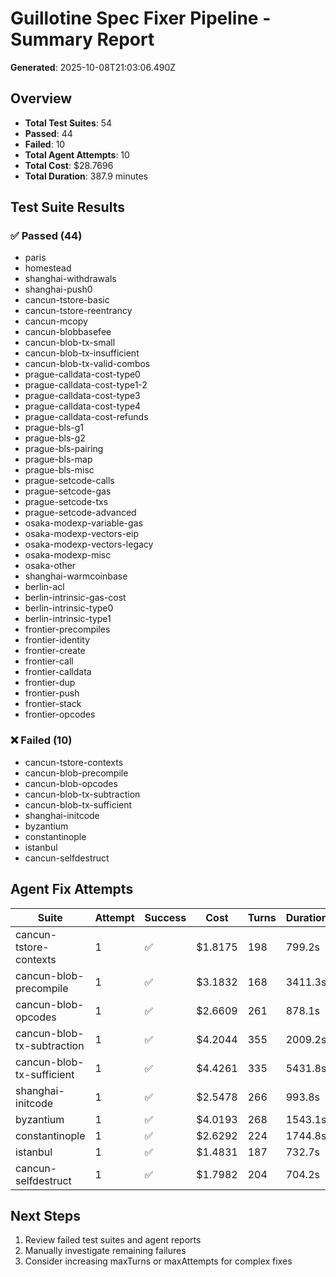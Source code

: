 # Guillotine Spec Fixer Pipeline - Summary Report

**Generated**: 2025-10-08T21:03:06.490Z

## Overview

- **Total Test Suites**: 54
- **Passed**: 44
- **Failed**: 10
- **Total Agent Attempts**: 10
- **Total Cost**: $28.7696
- **Total Duration**: 387.9 minutes

## Test Suite Results

### ✅ Passed (44)

- paris
- homestead
- shanghai-withdrawals
- shanghai-push0
- cancun-tstore-basic
- cancun-tstore-reentrancy
- cancun-mcopy
- cancun-blobbasefee
- cancun-blob-tx-small
- cancun-blob-tx-insufficient
- cancun-blob-tx-valid-combos
- prague-calldata-cost-type0
- prague-calldata-cost-type1-2
- prague-calldata-cost-type3
- prague-calldata-cost-type4
- prague-calldata-cost-refunds
- prague-bls-g1
- prague-bls-g2
- prague-bls-pairing
- prague-bls-map
- prague-bls-misc
- prague-setcode-calls
- prague-setcode-gas
- prague-setcode-txs
- prague-setcode-advanced
- osaka-modexp-variable-gas
- osaka-modexp-vectors-eip
- osaka-modexp-vectors-legacy
- osaka-modexp-misc
- osaka-other
- shanghai-warmcoinbase
- berlin-acl
- berlin-intrinsic-gas-cost
- berlin-intrinsic-type0
- berlin-intrinsic-type1
- frontier-precompiles
- frontier-identity
- frontier-create
- frontier-call
- frontier-calldata
- frontier-dup
- frontier-push
- frontier-stack
- frontier-opcodes

### ❌ Failed (10)

- cancun-tstore-contexts
- cancun-blob-precompile
- cancun-blob-opcodes
- cancun-blob-tx-subtraction
- cancun-blob-tx-sufficient
- shanghai-initcode
- byzantium
- constantinople
- istanbul
- cancun-selfdestruct

## Agent Fix Attempts

| Suite | Attempt | Success | Cost | Turns | Duration |
|-------|---------|---------|------|-------|----------|
| cancun-tstore-contexts | 1 | ✅ | $1.8175 | 198 | 799.2s |
| cancun-blob-precompile | 1 | ✅ | $3.1832 | 168 | 3411.3s |
| cancun-blob-opcodes | 1 | ✅ | $2.6609 | 261 | 878.1s |
| cancun-blob-tx-subtraction | 1 | ✅ | $4.2044 | 355 | 2009.2s |
| cancun-blob-tx-sufficient | 1 | ✅ | $4.4261 | 335 | 5431.8s |
| shanghai-initcode | 1 | ✅ | $2.5478 | 266 | 993.8s |
| byzantium | 1 | ✅ | $4.0193 | 268 | 1543.1s |
| constantinople | 1 | ✅ | $2.6292 | 224 | 1744.8s |
| istanbul | 1 | ✅ | $1.4831 | 187 | 732.7s |
| cancun-selfdestruct | 1 | ✅ | $1.7982 | 204 | 704.2s |

## Next Steps

1. Review failed test suites and agent reports
2. Manually investigate remaining failures
3. Consider increasing maxTurns or maxAttempts for complex fixes
